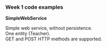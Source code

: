 ### Week 1 code examples

**SimpleWebService**

Simple web service, without persistence.  
One entity (Teacher).  
GET and POST HTTP methods are supported.  